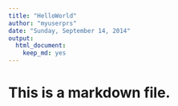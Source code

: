 ```yaml
---
title: "HelloWorld"
author: "myuserprs"
date: "Sunday, September 14, 2014"
output:
  html_document:
    keep_md: yes
---
```

# This is a markdown file.

